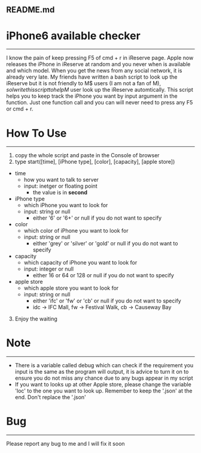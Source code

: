 ## README.md

# iPhone6 available checker
---------------------
I know the pain of keep pressing F5 of cmd + r in iReserve page. Apple now releases the iPhone in iReserve at random and you never when is available and which model. When you get the news from any social network, it is already very late. My friends have written a bash script to look up the iReserve but it is not friendly to M$ users (I am not a fan of M$), so I write this script to help M$ user look up the iReserve automtically.
This script helps you to keep track the iPhone you want by input argument in the function. Just one function call and you can will never need to press any F5 or cmd + r.


# How To Use
---------------------
 1. copy the whole script and paste in the Console of browser
 2. type start([time], [iPhone type], [color], [capacity], [apple store])
   * time
     - how you want to talk to server
     - input: inetger or floating point
       - the value is in **second**
   * iPhone type
     - which iPhone you want to look for
     - input: string or null
       - either '6' or '6+' or null if you do not want to specify
   * color
     - which color of iPhone you want to look for
     - input: string or null
       - either 'grey' or 'silver' or 'gold' or null if you do not want to specify
   * capacity
     - which capacity of iPhone you want to look for
     - input: integer or null
       - either 16 or 64 or 128 or null if you do not want to specify
   * apple store
     - which apple store  you want to look for
     - input: string or null
       - either 'ifc' or 'fw' or 'cb' or null if you do not want to specify
       - idc -> IFC Mall, fw -> Festival Walk, cb -> Causeway Bay
 3. Enjoy the waiting

# Note
---------------------
  * There is a variable called debug which can check if the requirement you input is the same as the program will output, it is advice to turn it on to ensure you do not miss any chance due to any bugs appear in my script
  *  If you want to looks up at other Apple store, please change the variable 'loc' to the one you want to look up. Remember to keep the '.json' at the end. Don't replace the '.json'

# Bug
---------------------
  Please report any bug to me and I will fix it soon